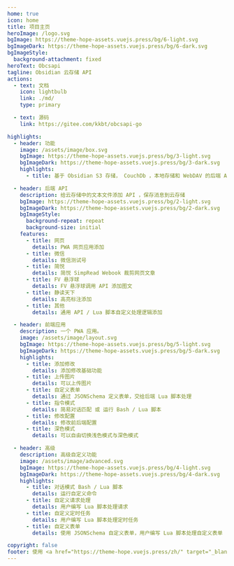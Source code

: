 ```yaml
---
home: true
icon: home
title: 项目主页
heroImage: /logo.svg
bgImage: https://theme-hope-assets.vuejs.press/bg/6-light.svg
bgImageDark: https://theme-hope-assets.vuejs.press/bg/6-dark.svg
bgImageStyle:
  background-attachment: fixed
heroText: Obcsapi
tagline: Obsidian 云存储 API
actions:
  - text: 文档
    icon: lightbulb
    link: ./md/
    type: primary

  - text: 源码
    link: https://gitee.com/kkbt/obcsapi-go

highlights:
  - header: 功能
    image: /assets/image/box.svg
    bgImage: https://theme-hope-assets.vuejs.press/bg/3-light.svg
    bgImageDark: https://theme-hope-assets.vuejs.press/bg/3-dark.svg
    highlights:
      - title: 基于 Obsidian S3 存储， CouchDb ，本地存储和 WebDAV 的后端 API ,可借助 Obsidian 插件 Remotely-Save 插件，或者 Self-hosted LiveSync (ex:Obsidian-livesync) 插件 CouchDb 方式，保存消息到 Obsidian 库。或者支持本地文件夹的文本编辑器。

  - header: 后端 API
    description: 给云存储中的文本文件添加 API ，保存消息到云存储
    bgImage: https://theme-hope-assets.vuejs.press/bg/2-light.svg
    bgImageDark: https://theme-hope-assets.vuejs.press/bg/2-dark.svg
    bgImageStyle:
      background-repeat: repeat
      background-size: initial
    features:
      - title: 网页
        details: PWA 网页应用添加
      - title: 微信
        details: 微信测试号
      - title: 简悦
        details: 简悦 SimpRead Webook 裁剪网页文章
      - title: FV 悬浮球
        details: FV 悬浮球调用 API 添加图文
      - title: 静读天下
        details: 高亮标注添加
      - title: 其他
        details: 通用 API / Lua 脚本自定义处理逻辑添加

  - header: 前端应用
    description: 一个 PWA 应用。
    image: /assets/image/layout.svg
    bgImage: https://theme-hope-assets.vuejs.press/bg/5-light.svg
    bgImageDark: https://theme-hope-assets.vuejs.press/bg/5-dark.svg
    highlights:
      - title: 添加修改
        details: 添加修改基础功能
      - title: 上传图片
        details: 可以上传图片
      - title: 自定义表单
        details: 通过 JSONSchema 定义表单，交给后端 Lua 脚本处理
      - title: 指令模式
        details: 简易对话匹配 或 运行 Bash / Lua 脚本
      - title: 修改配置
        details: 修改前后端配置
      - title: 深色模式
        details: 可以自由切换浅色模式与深色模式

  - header: 高级
    description: 高级自定义功能
    image: /assets/image/advanced.svg
    bgImage: https://theme-hope-assets.vuejs.press/bg/4-light.svg
    bgImageDark: https://theme-hope-assets.vuejs.press/bg/4-dark.svg
    highlights:
      - title: 对话模式 Bash / Lua 脚本
        details: 运行自定义命令
      - title: 自定义请求处理
        details: 用户编写 Lua 脚本处理请求
      - title: 自定义定时任务
        details: 用户编写 Lua 脚本处理定时任务
      - title: 自定义表单
        details: 使用 JSONSchema 自定义表单，用户编写 Lua 脚本处理自定义表单     

copyright: false
footer: 使用 <a href="https://theme-hope.vuejs.press/zh/" target="_blank">VuePress Theme Hope</a> 主题 | MIT 协议, 版权所有 © 2023 恐咖兵糖
---
```

